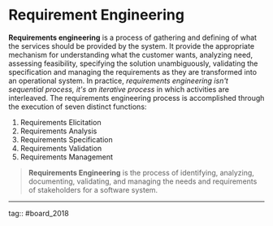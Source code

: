 # Requirement Engineering

**Requirements engineering** is a process of gathering and defining of what the services should be provided by the system. It provide the appropriate mechanism for understanding what the customer wants, analyzing need, assessing feasibility, specifying the solution unambiguously, validating the specification and managing the requirements as they are transformed into an operational system.
In practice, *requirements engineering isn't sequential process, it's an iterative process* in which activities are interleaved. 
The requirements engineering process is accomplished through the execution of seven distinct functions:
1. Requirements Elicitation
2. Requirements Analysis
3. Requirements Specification
4. Requirements Validation
5. Requirements Management

> **Requirements Engineering** is the process of identifying, analyzing, documenting, validating, and managing the needs and requirements of stakeholders for a software system.

---
tag:: #board_2018 